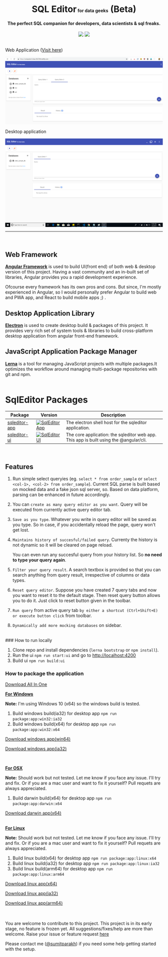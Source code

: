 <p align="center">
  <h1 align="center">SQL Editor<span style="font-size:14px;"> for data geeks</span> (Beta)</h1>
  <h4 align="center">The perfect SQL companion for developers, data scientists & sql freaks.</h4>
</p>

<p align="center" >
  <img src="https://img.shields.io/badge/license-MIT-green.svg"/>
  <a href="https://competent-shaw-8b7294.netlify.com/" target="_blank">
  <img src="https://img.shields.io/badge/app-running-green.svg" />
  </a>
</p>
<br/>
Web Application (<a href="https://competent-shaw-8b7294.netlify.com/">Visit here</a>)

<p align="center">
<a href="https://competent-shaw-8b7294.netlify.com/">
  <img align="center" target="_blank" src="https://raw.githubusercontent.com/sumitparakh/sqleditor/d26faaa666a80f6ef93e57884bc181fe3eff71b8/packages/sqleditor-ui/screenshot.png"/>
  </a>
</p>
Desktop application
<p align="center">
<a href="http://www.mediafire.com/folder/44l94vf21q7of/sqleditor">
<img align="center" src="https://raw.githubusercontent.com/sumitparakh/sqleditor/master/packages/sqleditor-app/screenshot.png" />
</a>
</p>

<hr>
<br/>

<h2>Web Framework</h2>
<strong><a href="https://angular.io" target="_blank">Angular Framework</a></strong> is used to build UI(front end) of both web & desktop version of this project. Having a vast community and an in-built set of libraries, Angular provides you a rapid development experience.

Ofcourse every framework has its own pros and cons. But since, I'm mostly experienced in Angular, so I would personally prefer Angular to build web and PWA app, and React to build mobile apps ;) .
<br/>

<h2>Desktop Application Library</h2>
<strong><a href="https://electronjs.org" target="_blank">Electron</a></strong> is used to create desktop build & packages of this project. It provides very rich set of system tools & libraries to build cross-platform desktop application from angular front-end framework.

<br/>
<h2>JavaScript Application Package Manager</h2>
<strong><a href="https://lernajs.io/" target="_blank">Lerna</a></strong> is a tool for managing JavaScript projects with multiple packages.It optimizes the workflow around managing multi-package repositories with git and npm.

<br/>
<br/>
<h1>SqlEditor Packages</h1>

| Package                                                                                      | Version                                                                                                                                                     | Description                                                                            |
| -------------------------------------------------------------------------------------------- | ----------------------------------------------------------------------------------------------------------------------------------------------------------- | -------------------------------------------------------------------------------------- |
| [sqleditor-app](https://github.com/sumitparakh/sqleditor/tree/master/packages/sqleditor-app) | [![SqlEditor App](https://img.shields.io/badge/version-1.0.0-yellowgreen.svg)](https://github.com/sumitparakh/sqleditor/tree/master/packages/sqleditor-app) | The electron shell host for the sqleditor application.                                 |
| [sqleditor-ui](https://github.com/sumitparakh/sqleditor/tree/master/packages/sqleditor-ui)   | [![SqlEditor UI](https://img.shields.io/badge/version-1.0.0-yellowgreen.svg)](https://github.com/sumitparakh/sqleditor/tree/master/packages/sqleditor-ui)   | The core application: the sqleditor web app. This app is built using the @angular/cli. |

<br>

<h2>Features</h2>

1. Run simple select queryies (eg. `select * from order_sample` or `select <col-1>, <col-2> from order_sample`). Current SQL parse is built based on mocked data and a fake json sql server, so. Based on data platform, parsing can be enhanced in future accordingly.

2. You can `create as many query editor as you want`. Query will be executed from currently active query editor tab.

3. `Save as you type`. Whatever you write in query editor will be saved as you type. So in case, if you accidentally reload the page, query won't get lost.

4. `Maintains history of succesful/failed query`. Currenty the history is not dynamic so it will be cleared on page reload.    

     You can even run any succesful query from your history list. So <strong>no need to type your query again</strong>.

5. `Filter your query result`. A search textbox is provided so that you can search anything from query result, irrespective of columns or data types.

6. `Reset query editor`. Suppose you have created 7 query tabs and now you want to reset it to the default stage. Then reset query button allows you to do it. Just click to reset button given in the toolbar.

7. `Run query` from active query tab `by either a shortcut (Ctrl+Shift+E) or execute button click` from toolbar.

8. `Dynamically add more mocking databases` on sidebar.

<br>
### How to run locally

1. Clone repo and install dependencies (`lerna bootstrap` or `npm install`).
2. Run the ui `npm run start:ui` and go to [http://localhost:4200](http://localhost:4200)
3. Build ui `npm run build:ui`

### How to package the application

<a href="http://www.mediafire.com/folder/44l94vf21q7of/sqleditor">Download All In One</a>

<u><strong>For Windows</strong></u>

<strong>Note:</strong> I'm using Windows 10 (x64) so the windows build is tested.

1. Build windows build(ia32) for desktop app `npm run package:app:win32:ia32`
2. Build windows build(x64) for desktop app `npm run package:app:win32:x64`

<a href="http://www.mediafire.com/folder/38p4e6uh03e7q/sqleditor-win32-x64">Download windows app(win64)</a><br>

<a href="http://www.mediafire.com/folder/b3tt999v9gb1h/sqleditor-win32-ia32">Download windows app(ia32)</a>

<br/>

<u><strong>For OSX</strong></u>

<strong>Note:</strong> Should work but not tested. Let me know if you face any issue. I'll try and fix. Or if you are a mac user and want to fix it yourself? Pull requets are always appreciated.


1. Build darwin build(x64) for desktop app `npm run package:app:darwin:x64`

<a href="http://www.mediafire.com/folder/cxtcilccijpdt/sqleditor-darwin-x64">Download darwin app(x64)</a><br><br>

<u><strong>For Linux</strong></u>

<strong>Note:</strong> Should work but not tested. Let me know if you face any issue. I'll try and fix. Or if you are a mac user and want to fix it yourself? Pull requets are always appreciated.



1. Build linux build(x64) for desktop app `npm run package:app:linux:x64`
2. Build linux build(ia32) for desktop app `npm run package:app:linux:ia32`
3. Build linux build(arm64) for desktop app `npm run package:app:linux:arm64`

<a href="http://www.mediafire.com/folder/q9dk8sky6obsp/sqleditor-linux-x64">Download linux app(x64)</a><br>

<a href="http://www.mediafire.com/folder/o1fbv8xsi84ew/sqleditor-linux-ia32">Download linux app(ia32)</a><br>

<a href="http://www.mediafire.com/folder/4mew651qib536/sqleditor-linux-arm642">Download linux app(arm64)</a>

<br><br>
You are welcome to contribute to this project. This project is in its early stage, no feature is frozen yet. All suggestions/fixes/help are more than welcome. Raise your issue or feature request <a href="https://github.com/sumitparakh/sqleditor/issues/new" target="_blank">here</a>

Please contact me ([@sumitparakh](https://twitter.com/sumitparak)) if you need some help getting started with the setup.
